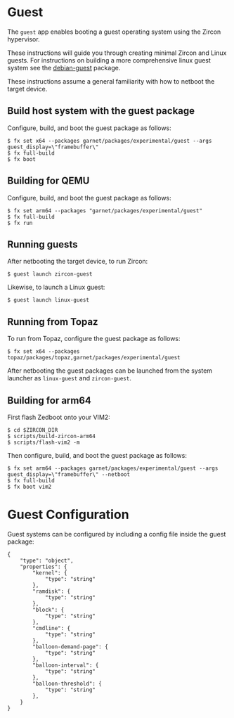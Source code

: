 # Guest
The `guest` app enables booting a guest operating system using the Zircon
hypervisor.

These instructions will guide you through creating minimal Zircon and Linux
guests. For instructions on building a more comprehensive linux guest system
see the [debian-guest](debian-guest/README.md) package.

These instructions assume a general familiarity with how to netboot the target
device.

## Build host system with the guest package
Configure, build, and boot the guest package as follows:
```
$ fx set x64 --packages garnet/packages/experimental/guest --args guest_display=\"framebuffer\"
$ fx full-build
$ fx boot
```

## Building for QEMU
Configure, build, and boot the guest package as follows:
```
$ fx set arm64 --packages "garnet/packages/experimental/guest"
$ fx full-build
$ fx run
```

## Running guests
After netbooting the target device, to run Zircon:
```
$ guest launch zircon-guest
```

Likewise, to launch a Linux guest:
```
$ guest launch linux-guest
```

## Running from Topaz
To run from Topaz, configure the guest package as follows:
```
$ fx set x64 --packages topaz/packages/topaz,garnet/packages/experimental/guest
```

After netbooting the guest packages can be launched from the system launcher as
`linux-guest` and `zircon-guest`.

## Building for arm64
First flash Zedboot onto your VIM2:
```
$ cd $ZIRCON_DIR
$ scripts/build-zircon-arm64
$ scripts/flash-vim2 -m

```

Then configure, build, and boot the guest package as follows:
```
$ fx set arm64 --packages garnet/packages/experimental/guest --args guest_display=\"framebuffer\" --netboot
$ fx full-build
$ fx boot vim2
```

# Guest Configuration
Guest systems can be configured by including a config file inside the guest
package:
```
{
    "type": "object",
    "properties": {
        "kernel": {
            "type": "string"
        },
        "ramdisk": {
            "type": "string"
        },
        "block": {
            "type": "string"
        },
        "cmdline": {
            "type": "string"
        },
        "balloon-demand-page": {
            "type": "string"
        },
        "balloon-interval": {
            "type": "string"
        },
        "balloon-threshold": {
            "type": "string"
        },
    }
}
```
